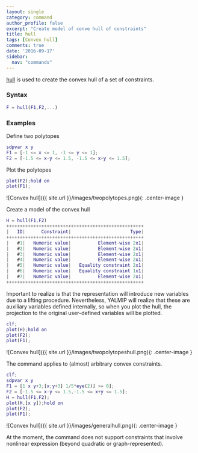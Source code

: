 ```yaml
---
layout: single
category: command
author_profile: false
excerpt: "Create model of conve hull of constraints"
title: hull
tags: [Convex hull]
comments: true
date: '2016-09-17'
sidebar:
  nav: "commands"
---
```


[hull](/command/hull)  is used to create the convex hull of a set of constraints.

### Syntax

````matlab
F = hull(F1,F2,...)
````

### Examples

Define two polytopes

````matlab
sdpvar x y
F1 = [-1 <= x <= 1, -1 <= y <= 1];
F2 = [-1.5 <= x-y <= 1.5, -1.5 <= x+y <= 1.5];
````

Plot the polytopes

````matlab
plot(F2);hold on
plot(F1);
````

![Convex hull]({{ site.url }}/images/twopolytopes.png){: .center-image }

Create a model of the convex hull

````matlab
H = hull(F1,F2)
+++++++++++++++++++++++++++++++++++++++++++++++++++
|   ID|      Constraint|                      Type|
+++++++++++++++++++++++++++++++++++++++++++++++++++
|   #1|   Numeric value|          Element-wise 2x1|
|   #2|   Numeric value|          Element-wise 2x1|
|   #3|   Numeric value|          Element-wise 2x1|
|   #4|   Numeric value|          Element-wise 2x1|
|   #5|   Numeric value|   Equality constraint 2x1|
|   #6|   Numeric value|   Equality constraint 1x1|
|   #7|   Numeric value|          Element-wise 2x1|
+++++++++++++++++++++++++++++++++++++++++++++++++++
````

Important to realize is that the representation will introduce new variables due to a lifting procedure. Nevertheless, YALMIP will realize that these are auxiliary variables defined internally, so when you plot the hull, the projection to the original user-defined variables will be plotted.

````matlab
clf;
plot(H);hold on
plot(F2);
plot(F1);
````


![Convex hull]({{ site.url }}/images/twopolytopeshull.png){: .center-image }

The command applies to (almost) arbitrary convex constraints.

````matlab
clf;
sdpvar x y
F1 = [1 x y+3;[x;y+3] 1/5*eye(2)] >= 0];
F2 = [-1.5 <= x-y <= 1.5,-1.5 <= x+y <= 1.5];
H = hull(F1,F2);
plot(H,[x y]);hold on
plot(F2);
plot(F1);
````

![Convex hull]({{ site.url }}/images/generalhull.png){: .center-image }

At the moment, the command does not support constraints that involve nonlinear expression (beyond quadratic or graph-represented).

